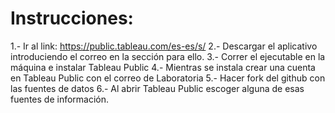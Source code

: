 ﻿# Instrucciones:

1.- Ir al link: https://public.tableau.com/es-es/s/
2.- Descargar el aplicativo introduciendo el correo en la sección para ello.
3.- Correr el ejecutable en la máquina e instalar Tableau Public
4.- Mientras se instala crear una cuenta en Tableau Public con el correo de Laboratoria
5.- Hacer fork del github con las fuentes de datos
6.- Al abrir Tableau Public escoger alguna de esas fuentes de información. 